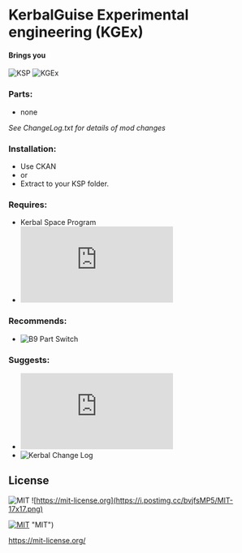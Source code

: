 # KerbalGuise Experimental engineering (KGEx)
#### Brings you 
![KSP](https://img.shields.io/badge/KSP%20version-1.7.x-66ccff.svg?style=flat-square) 
![KGEx](https://img.shields.io/badge/MOD%20version-1.0.0.0-orange.svg?style=flat-square)

### Parts:
- none

*See ChangeLog.txt for details of mod changes* 

### Installation:
- Use CKAN
- or
- Extract to your KSP folder.

### Requires: 
 * Kerbal Space Program
 * ![ModuleManager](http://forum.kerbalspaceprogram.com/index.php?/topic/50533-105-module-manager-2618-january-17th-with-even-more-sha-and-less-bug/) 
 
### Recommends: 
 * ![B9 Part Switch]("http://forum.kerbalspaceprogram.com/index.php?showtopic=140541") 

### Suggests: 
 * ![AllYAll](http://forum.kerbalspaceprogram.com/index.php?/topic/155858-ksp-122-all)
 * ![Kerbal Change Log]() 

## License
![MIT](https://img.shields.io/badge/license-MIT-red?style=plastic) ![https://mit-license.org](https://i.postimg.cc/bvjfsMP5/MIT-17x17.png)  

<a href="https://mit-license.org/" target="_blank"><img src="https://i.postimg.cc/bvjfsMP5/MIT-17x17.png" alt="MIT" title="License"/></a> "MIT")

https://mit-license.org/




